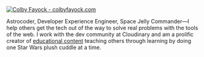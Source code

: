 [![Colby Fayock - colbyfayock.com](https://user-images.githubusercontent.com/1045274/87225832-bf796400-c35d-11ea-9bcd-7297315cb146.jpeg)](https://twitter.com/colbyfayock)

<p>
  Astrocoder, Developer Experience Engineer, Space Jelly Commander—I help others get the tech out of the way to solve real problems with the tools of the web. I work with the dev community at Cloudinary and am a prolific creator of <a href="https://spacejelly.dev/">educational content</a> teaching others through learning by doing one Star Wars plush cuddle at a time. 
</p>
